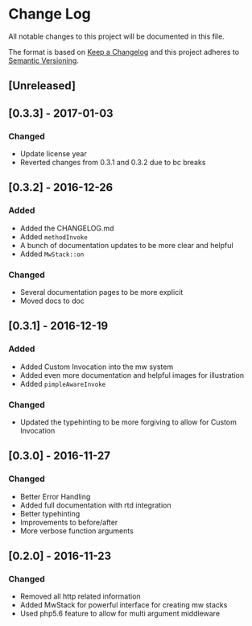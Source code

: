 # Change Log

All notable changes to this project will be documented in this file.

The format is based on [Keep a Changelog](http://keepachangelog.com/)
and this project adheres to [Semantic Versioning](http://semver.org/).

## [Unreleased]

## [0.3.3] - 2017-01-03
### Changed

- Update license year
- Reverted changes from 0.3.1 and 0.3.2 due to bc breaks

## [0.3.2] - 2016-12-26
### Added

- Added the CHANGELOG.md
- Added `methodInvoke`
- A bunch of documentation updates to be more clear and helpful
- Added `MwStack::on`

### Changed

- Several documentation pages to be more explicit
- Moved docs to doc

## [0.3.1] - 2016-12-19
### Added

- Added Custom Invocation into the mw system
- Added even more documentation and helpful
  images for illustration
- Added `pimpleAwareInvoke`

### Changed

- Updated the typehinting to be more forgiving to allow for Custom Invocation

## [0.3.0] - 2016-11-27
### Changed

- Better Error Handling
- Added full documentation with rtd integration
- Better typehinting
- Improvements to before/after
- More verbose function arguments

## [0.2.0] - 2016-11-23
### Changed

- Removed all http related information
- Added MwStack for powerful interface
  for creating mw stacks
- Used php5.6 feature to allow for multi
  argument middleware
